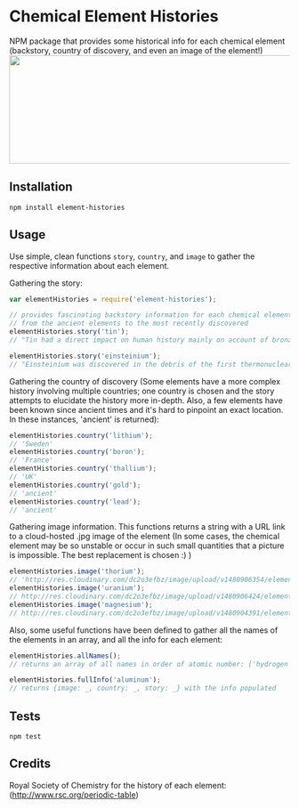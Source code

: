 Chemical Element Histories
=========

NPM package that provides some historical info for each chemical element (backstory, country of discovery, and even an image of the element!)
<img src="http://smart-learning.co.uk/teachers-club/wp-content/uploads/cache/2014/12/elements-hero-image/3281568215.jpg" height="195px" width="620px"/> 

## Installation

`npm install element-histories`

## Usage

Use simple, clean functions `story`, `country`, and `image` to gather the respective information about each element.

Gathering the story:
```js
var elementHistories = require('element-histories');

// provides fascinating backstory information for each chemical element,
// from the ancient elements to the most recently discovered
elementHistories.story('tin');
// "Tin had a direct impact on human history mainly on account of bronze, although it could be used in its own right, witness a tin ring and pilgrim bottle found in an Egyptian tomb of the eighteenth dynasty (1580–1350 BC). The Chinese were mining tin around 700 BC in the province of Yunnan. Pure tin has also been found at Machu Picchu, the mountain citadel of the Incas. When copper was alloyed with around 5 per cent of tin it produced bronze, which not only melted at a lower temperature, so making it easier to work, but produced a metal that was much harder, and ideal for tools and weapons. The Bronze Age is now a recognised stage in the development of civilisation. How bronze was discovered we do not know, but the peoples of Egypt, Mesopotamia, and the Indus valley started using it around 3000 BC."

elementHistories.story('einsteinium');
// "Einsteinium was discovered in the debris of the first thermonuclear explosion which took place on a Pacific atoll, on 1 November 1952. Fall-out material, gathered from a neighbouring atoll, was sent to Berkeley, California, for analysis. There it was examined by Gregory Choppin, Stanley Thompson, Albert Ghiorso, and Bernard Harvey. Within a month they had discovered and identified 200 atoms of a new element, einsteinium, but it was not revealed until 1955. The einsteinium had formed when some uranium atoms had captured several neutrons and gone through a series of capture and decay steps resulting in einsteinium-253, which has a half-life of 20.5 days. By 1961, enough einsteinium had been collected to be visible to the naked eye, and weighed, although it amounted to mere 10 millionths of a gram."
```

Gathering the country of discovery (Some elements have a more complex history involving multiple countries; one country is chosen and the story attempts to elucidate the history more in-depth. Also, a few elements have been known since ancient times and it's hard to pinpoint an exact location. In these instances, 'ancient' is returned):
```js
elementHistories.country('lithium');
// 'Sweden'
elementHistories.country('boron');
// 'France'
elementHistories.country('thallium');
// 'UK'
elementHistories.country('gold');
// 'ancient'
elementHistories.country('lead');
// 'ancient'
```

Gathering image information. This functions returns a string with a URL link to a cloud-hosted .jpg image of the element (In some cases, the chemical element may be so unstable or occur in such small quantities that a picture is impossible. The best replacement is chosen :) )
```js
elementHistories.image('thorium');
// 'http://res.cloudinary.com/dc2o3efbz/image/upload/v1480906354/elements/thorium.jpg'
elementHistories.image('uranium');
// http://res.cloudinary.com/dc2o3efbz/image/upload/v1480906424/elements/uranium.jpg
elementHistories.image('magnesium');
// http://res.cloudinary.com/dc2o3efbz/image/upload/v1480904391/elements/magnesium.jpg
```

Also, some useful functions have been defined to gather all the names of the elements in an array, and all the info for each element:
```js
elementHistories.allNames();
// returns an array of all names in order of atomic number: ['hydrogen', 'helium', etc.]

elementHistories.fullInfo('aluminum');
// returns {image: _, country: _, story: _} with the info populated
```

## Tests

`npm test`

## Credits

Royal Society of Chemistry for the history of each element:
(http://www.rsc.org/periodic-table)
